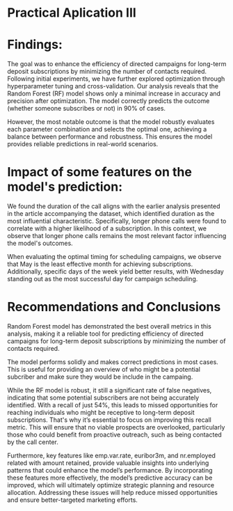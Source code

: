 # Practical Aplication III
# Findings:

The goal was to enhance the efficiency of directed campaigns for long-term deposit subscriptions by minimizing the number of contacts required. Following initial experiments, we have further explored optimization through hyperparameter tuning and cross-validation. Our analysis reveals that the Random Forest (RF) model shows only a minimal increase in accuracy and precision after optimization. The model correctly predicts the outcome (whether someone subscribes or not) in 90% of cases.

However, the most notable outcome is that the model robustly evaluates each parameter combination and selects the optimal one, achieving a balance between performance and robustness. This ensures the model provides reliable predictions in real-world scenarios.

# Impact of some features on the model's prediction:

We found the duration of the call aligns with the earlier analysis presented in the article accompanying the dataset, which identified duration as the most influential characteristic. Specifically, longer phone calls were found to correlate with a higher likelihood of a subscription. In this context, we observe that longer phone calls remains the most relevant factor influencing the model's outcomes.

When evaluating the optimal timing for scheduling campaigns, we observe that May is the least effective month for achieving subscriptions. Additionally, specific days of the week yield better results, with Wednesday standing out as the most successful day for campaign scheduling.

# Recommendations and Conclusions

Random Forest model has demonstrated the best overall metrics in this analysis, making it a reliable tool for predicting efficiency of directed campaigns for long-term deposit subscriptions by minimizing the number of contacts required.

The model performs solidly and makes correct predictions in most cases. This is useful for providing an overview of who might be a potential subcriber and make sure they would be include in the campaing.

While the RF model is robust, it still a significant rate of false negatives, indicating that some potential subscribers are not being accurately identified. With a recall of just 54%, this leads to missed opportunities for reaching individuals who might be receptive to long-term deposit subscriptions. That's why it’s essential to focus on improving this recall metric. This will ensure that no viable prospects are overlooked, particularly those who could benefit from proactive outreach, such as being contacted by the call center.

Furthermore, key features like emp.var.rate, euribor3m, and nr.employed related with amount retained, provide valuable insights into underlying patterns that could enhance the model’s performance. By incorporating these features more effectively, the model’s predictive accuracy can be improved, which will ultimately optimize strategic planning and resource allocation. Addressing these issues will help reduce missed opportunities and ensure better-targeted marketing efforts.
